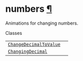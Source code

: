 # numbers [¶](https://docs.manim.community/en/stable/reference/manim.animation.numbers.html\#module-manim.animation.numbers "Link to this heading")

Animations for changing numbers.

Classes

|     |     |
| --- | --- |
| [`ChangeDecimalToValue`](https://docs.manim.community/en/stable/reference/manim.animation.numbers.ChangeDecimalToValue.html#manim.animation.numbers.ChangeDecimalToValue "manim.animation.numbers.ChangeDecimalToValue") |  |
| [`ChangingDecimal`](https://docs.manim.community/en/stable/reference/manim.animation.numbers.ChangingDecimal.html#manim.animation.numbers.ChangingDecimal "manim.animation.numbers.ChangingDecimal") |  |